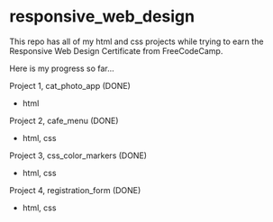 # responsive_web_design

This repo has all of my html and css projects while trying to earn 
the Responsive Web Design Certificate from FreeCodeCamp.

Here is my progress so far...

Project 1, cat_photo_app (DONE)

- html

Project 2, cafe_menu (DONE)

- html, css

Project 3, css_color_markers (DONE)

- html, css

Project 4, registration_form (DONE)

- html, css